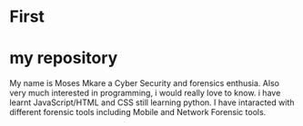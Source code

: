 # First
# my repository
My name is Moses Mkare a Cyber Security and forensics enthusia.
Also very much interested in programming, i would really love to know.
i have learnt JavaScript/HTML and CSS still learning python.
I have intaracted with different forensic tools including Mobile and Network Forensic tools. 
